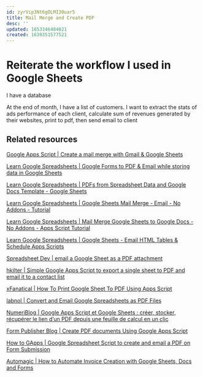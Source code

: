 ```yaml
---
id: zyrVip3Nt6gOLMI30uar5
title: Mail Merge and Create PDF
desc: ''
updated: 1653346484821
created: 1639351577521
---
```

# Reiterate the workflow I used in Google Sheets

I have a database

At the end of month, I have a list of customers. I want to extract the stats of ads performance of each client, calculate sum of revenues generated by their websites, print to pdf, then send email to client 

## Related resources

[Google Apps Script | Create a mail merge with Gmail & Google Sheets](https://developers.google.com/apps-script/samples/automations/mail-merge)

[Learn Google Spreadsheets | Google Forms to PDF & Email while storing data in Google Sheets](https://www.youtube.com/watch?v=EpZGvKIHmR8)

[Learn Google Spreadsheets | PDFs from Spreadsheet Data and Google Docs Template - Google Sheets](https://www.youtube.com/watch?v=r9uU_KwGgzQ)

[Learn Google Spreadsheets | Google Sheets Mail Merge - Email - No Addons - Tutorial](https://www.youtube.com/watch?v=h2z13YE3kJg)

[Learn Google Spreadsheets | Mail Merge Google Sheets to Google Docs - No Addons - Apps Script Tutorial](https://www.youtube.com/watch?v=QNPPEB64QbI)

[Learn Google Spreadsheets | Google Sheets - Email HTML Tables & Schedule Apps Scripts](https://www.youtube.com/watch?v=fx6quWRC4l0)

[Spreadsheet Dev | email a Google Sheet as a PDF attachment](https://spreadsheet.dev/automatically-email-google-sheet-as-pdf-attachment)

[hkilter | Simple Google Apps Script to export a single sheet to PDF and email it to a contact list](https://gist.github.com/hkilter/b0bf77cc31c1cbd47f141a218e9ce3f8)

[xFanatical | How To Print Google Sheet To PDF Using Apps Script](https://xfanatical.com/blog/print-google-sheet-as-pdf-using-apps-script/)

[labnol | Convert and Email Google Spreadsheets as PDF Files](https://www.labnol.org/code/19869-email-google-spreadsheets-pdf)

[NumeriBlog | Google Apps Script et Google Sheets : créer, stocker, récupérer le lien d’un PDF depuis une feuille de calcul en un clic](https://thierryvanoffe.com/google-apps-script-google-sheets-creer-stocker-recuperer-le-lien-dun-pdf-depuis-une-feuille-de-calcul-en-un-clic/)

[Form Publisher Blog | Create PDF documents Using Google Apps Script](https://form-publisher.com/blog/create-pdf-documents-using-google-apps-script/)

[How to GApps | Google Spreadsheet Script to create and email a PDF on Form Submission](https://howtogapps.com/google-spreadsheet-script-to-create-and-email-a-pdf-on-form-submission/)

[Automagic | How to Automate Invoice Creation with Google Sheets, Docs and Forms](https://www.youtube.com/watch?v=HkQdZzISn5s)
